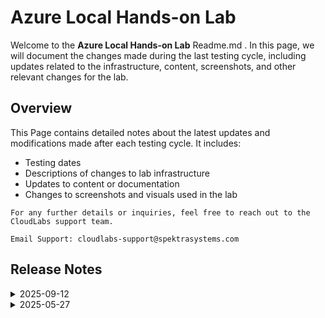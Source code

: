 # Azure Local Hands-on Lab 

Welcome to the  **Azure Local Hands-on Lab** Readme.md . In this page, we will document the changes made during the last testing cycle, including updates related to the infrastructure, content, screenshots, and other relevant changes for the lab.

## Overview

This Page contains detailed notes about the latest updates and modifications made after each testing cycle. It includes:

- Testing dates
- Descriptions of changes to lab infrastructure
- Updates to content or documentation
- Changes to screenshots and visuals used in the lab

`For any further details or inquiries, feel free to reach out to the CloudLabs support team.`

 `Email Support: cloudlabs-support@spektrasystems.com`

## Release Notes
<details>
  <summary>2025-09-12</summary>

## Release Date: 2025-09-12

### Summary of Changes

- The lab has been successfully tested, and the lab content has been updated with screenshots and instructions since Azure Stack HCI has been rebranded to Azure Local.

### Testing Notes

- **Testing Date**: 2025-09-12

### Testing Scope 

- Performed end-to-end lab testing and updated the lab guide for better clarity.

</details>

<details>
  <summary>2025-05-27</summary>

- **Change**: Updated the infrastructure since Azure Stack HCI has been rebranded to Azure Local.

## Infrastructure Changes

Updated the infrastructure since Azure Stack HCI has been rebranded to Azure Local.

## Content Changes

- **Change**: Updated the lab guide with the latest UI updates.

## Testing Notes

- **Testing Date**: 2025-05-27

---
</details>
